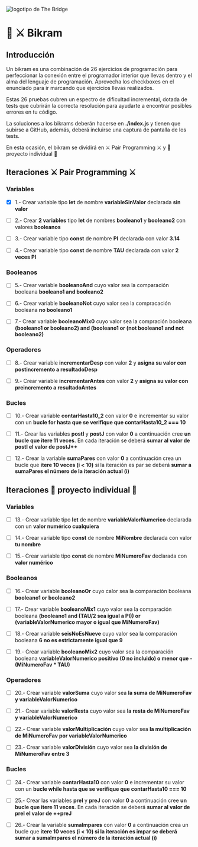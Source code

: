 ![logotipo de The Bridge](https://user-images.githubusercontent.com/27650532/77754601-e8365180-702b-11ea-8bed-5bc14a43f869.png  "logotipo de The Bridge")

# :european_castle: :crossed_swords: Bikram #

## Introducción ##
Un bikram es una combinación de 26 ejercicios de programación para perfeccionar la conexión entre el programador interior que llevas dentro y el alma del lenguaje de programación. Aprovecha los checkboxes en el enunciado para ir marcando que ejercicios llevas realizados.

Estas 26 pruebas cubren un espectro de dificultad incremental, dotada de tests que cubrirán la correcta resolución para ayudarte a encontrar posibles errores en tu código.

La soluciones a los bikrams deberán hacerse en **./index.js** y tienen que subirse a GitHub, además, deberá incluirse una captura de pantalla de los tests.

En esta ocasión, el bikram se dividirá en :crossed_swords: Pair Programming :crossed_swords: y :european_castle: proyecto individual :european_castle:

## Iteraciones :crossed_swords: Pair Programming :crossed_swords: ##

### Variables ###

- [x] 1.- Crear variable tipo **let** de nombre **variableSinValor** declarada **sin valor**

- [ ] 2.- Crear **2 variables** tipo **let** de nombres **booleano1** y **booleano2** con valores **booleanos**

- [ ] 3.- Crear variable tipo **const** de nombre **PI** declarada con valor **3.14**

- [ ] 4.- Crear variable tipo **const** de nombre **TAU** declarada con valor **2 veces PI**

### Booleanos ###

- [ ] 5.- Crear variable **booleanoAnd** cuyo valor sea la comparación booleana **booleano1 and booleano2**

- [ ] 6.- Crear variable **booleanoNot** cuyo valor sea la compracación booleana **no booleano1**

- [ ] 7.- Crear variable **booleanoMix0** cuyo valor sea la compración booleana **(booleano1 or booleano2) and (booleano1 or (not booleano1 and not booleano2)**

### Operadores ###

- [ ] 8.- Crear variable **incrementarDesp** con valor **2** y **asigna su valor con postincremento a resultadoDesp**

- [ ] 9.- Crear variable **incrementarAntes** con valor **2** y **asigna su valor con preincremento a resultadoAntes**

### Bucles ###

- [ ] 10.- Crear variable **contarHasta10_2** con valor **0** e incrementar su valor con un **bucle for hasta que se verifique que contarHasta10_2 === 10** 

- [ ] 11.- Crear las variables **postI** y **postJ** con valor **0** a continuación cree **un bucle que itere 11 veces**. En cada iteración se deberá **sumar al valor de postI el valor de postJ++**

- [ ] 12.- Crear la variable **sumaPares** con valor **0** a continuación crea un bucle que **itere 10 veces (i < 10)** si la iteración es par se deberá **sumar a sumaPares el número de la iteración actual (i)**

## Iteraciones :european_castle: proyecto individual :european_castle: ##

### Variables ###

- [ ] 13.- Crear variable tipo **let** de nombre **variableValorNumerico** declarada con un **valor numérico cualquiera**

- [ ] 14.- Crear variable tipo **const** de nombre **MiNombre** declarada con valor **tu nombre**

- [ ] 15.- Crear variable tipo **const** de nombre **MiNumeroFav** declarada con **valor numérico**

### Booleanos ###

- [ ] 16.- Crear variable **booleanoOr** cuyo calor sea la comparación booleana **booleano1 or booleano2**

- [ ] 17.- Crear variable **booleanoMix1** cuyo valor sea la comparación booleana **(booleano1 and (TAU/2 sea igual a PI)) or (variableValorNumerico mayor o igual que MiNumeroFav)**

- [ ] 18.- Crear variable **seisNoEsNueve** cuyo valor sea la comparación booleana **6 no es estrictamente igual que 9**


- [ ] 19.- Crear variable **booleanoMix2** cuyo valor sea la comparación booleana **variableValorNumerico positivo (0 no incluido) o menor que -(MiNumeroFav * TAU)**

### Operadores ###

- [ ] 20.- Crear variable **valorSuma** cuyo valor sea **la suma de MiNumeroFav y variableValorNumerico**

- [ ] 21.-  Crear variable **valorResta** cuyo valor sea **la resta de MiNumeroFav y variableValorNumerico**

- [ ] 22.-  Crear variable **valorMultiplicación** cuyo valor sea **la multiplicación de MiNumeroFav por variableValorNumerico**

- [ ] 23.-  Crear variable **valorDivisión** cuyo valor sea **la división de MiNumeroFav entre 3**

### Bucles ###

- [ ] 24.- Crear variable **contarHasta10** con valor **0** e incrementar su valor con un **bucle while hasta que se verifique que contarHasta10 === 10**

- [ ] 25.- Crear las variables **preI** y **preJ** con valor **0** a continuación cree **un bucle que itere 11 veces**. En cada iteración se deberá **sumar al valor de preI el valor de ++preJ**

- [ ] 26.- Crear la variable **sumaImpares** con valor **0** a continuación crea un bucle que **itere 10 veces (i < 10) si la iteración es impar se deberá sumar a sumaImpares el número de la iteración actual (i)**
